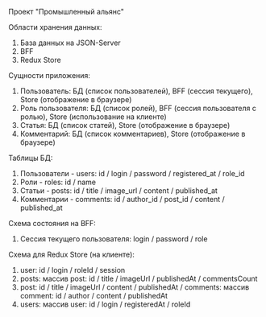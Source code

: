 Проект "Промышленный альянс"

Области хранения данных:

1. База данных на JSON-Server
2. BFF
3. Redux Store

Сущности приложения:

1. Пользователь: БД (список пользователей), BFF (сессия текущего), Store (отображение в браузере)
2. Роль пользователя: БД (список ролей), BFF (сессия пользователя с ролью), Store (использование на клиенте)
3. Статья: БД (список статей), Store (отображение в браузере)
4. Комментарий: БД (список комментариев), Store (отображение в браузере)

Таблицы БД:

1. Пользователи - users: id / login / password / registered_at / role_id
2. Роли - roles: id / name
3. Статьи - posts: id / title / image_url / content / published_at
4. Комментарии - comments: id / author_id / post_id / content / published_at

Схема состояния на BFF:

1. Сессия текущего пользователя: login / password / role

Схема для Redux Store (на клиенте):

1. user: id / login / roleId / session
2. posts: массив post: id / title / imageUrl / publishedAt / commentsCount
3. post: id / title / imageUrl / content / publishedAt / comments: массив comment: id / author / content / publishedAt
4. users: массив user: id / login / registeredAt / roleId
